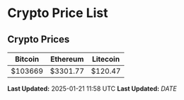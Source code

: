 # Crypto Price List

## Crypto Prices
| Bitcoin | Ethereum | Litecoin |
| ------- | -------- | -------- |
| $103669 | $3301.77 | $120.47 |
**Last Updated:** 2025-01-21 11:58 UTC
**Last Updated:** $DATE$

